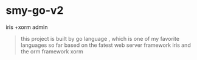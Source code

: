 # smy-go-v2
iris +xorm admin

> this project is built by go language , which is one of my favorite languages so far
> based on the fatest web server framework iris and the orm framework  xorm
